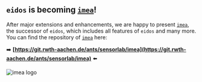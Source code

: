 ## `eidos` is becoming [`imea`](https://git.rwth-aachen.de/ants/sensorlab/imea)!

After major extensions and enhancements, we are happy to present [`imea`](https://git.rwth-aachen.de/ants/sensorlab/imea), the successor of `eidos`, which includes all features of `eidos` and many more. You can find the repository of [`imea`](https://git.rwth-aachen.de/ants/sensorlab/imea) here:

➡️ **[https://git.rwth-aachen.de/ants/sensorlab/imea](https://git.rwth-aachen.de/ants/sensorlab/imea)** ⬅️

![imea logo](https://git.rwth-aachen.de/ants/sensorlab/imea/raw/master/media/imea.png "imea logo")
